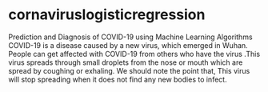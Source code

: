 # cornaviruslogisticregression
Prediction and Diagnosis of COVID-19 using Machine Learning Algorithms
COVID-19 is a disease caused by a new virus, which emerged in Wuhan. People can get affected with COVID-19 from others who have the virus .This virus spreads through small droplets from the nose or mouth which are spread by coughing or exhaling. We should note the point that, This virus will stop spreading when it does not find any new bodies to infect.
